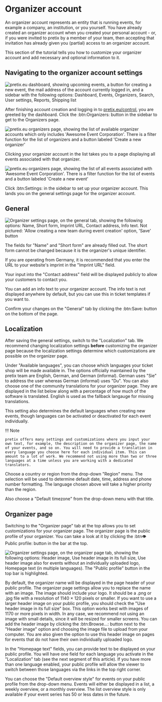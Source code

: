 # Organizer account

An organizer account represents an entity that is running events, for example a company, an institution, or you yourself. You have already created an organizer account when you created your personal account - or, if you were invited to pretix by a member of your team, then accepting that invitation has already given you (partial) access to an organizer account. 

This section of the tutorial tells you how to customize your organizer account and add necessary and optional information to it. 

## Navigating to the organizer account settings 

![pretix.eu dashboard, showing upcoming events, a button for creating a new event, the mail address of the account currently logged in, and a sidebar with the following options: Dashboard, Events, Organizers, Search, User settings, Reports, Shipping list](../../assets/screens/account/dashboard.png)

After finishing account creation and logging in to [pretix.eu/control](https://pretix.eu/control/), you are greeted by the dashboard. Click the :btn:Organizers: button in the sidebar to get to the Organizers page. 

![pretix.eu organizers page, showing the list of available organizer accounts which only includes 'Awesome Event Corporation'. There is a filter function for the list of organizers and a button labeled 'Create a new organizer'](../../assets/screens/organizer/organizers.png) 

Clicking your organizer account in the list takes you to a page displaying all events associated with that organizer. 

![pretix.eu organizers page, showing the list of all events associated with 'Awesome Event Corporation'. There is a filter function for the list of events and a button labeled 'Create a new event'](../../assets/screens/organizer/event-list.png) 

Click :btn:Settings: in the sidebar to set up your organizer account. This lands you on the general settings page for the organizer account. 

## General 

![Organizer settings page, on the general tab, showing the following options: Name, Short form, Imprint URL, Contact address, Info text. Not pictured: 'Allow creating a new team during event creation' option, 'Save' button](../../assets/screens/organizer/general-settings.png) 

The fields for "Name" and "Short form" are already filled out. The short form cannot be changed because it is the organizer's unique identifier. 

If you are operating from Germany, it is recommended that you enter the URL to your website's imprint in the "Imprint URL" field. 

Your input into the "Contact address" field will be displayed publicly to allow your customers to contact you. 

You can add an info text to your organizer account. The info text is not displayed anywhere by default, but you can use this in ticket templates if you want to.

Confirm your changes on the "General" tab by clicking the :btn:Save: button on the bottom of the page. 

## Localization

After saving the general settings, switch to the "Localization" tab. We recommend changing localization settings __before__ customizing the organizer page because the localization settings determine which customizations are possible on the organizer page. 

Under "Available languages", you can choose which languages your ticket shop will be made available in. The options officially maintained by the pretix team are English, German, and German (informal). German uses "Sie" to address the user whereas German (informal) uses "Du". You can also choose one of the community translations for your organizer page. They are displayed in the list below along with a percentage of how much of the software is translated. English is used as the fallback langauge for missing translations. 

This setting also determines the default languages when creating new events, though languages can be activated or deactivated for each event individually.

!!! Note 

    pretix offers many settings and customizations where you input your own text, for example, the description on the organizer page, the name of your events, and so on. You will need to provide a translation in every language you choose here for each individual item. This can amount to a lot of work. We recommend not using more than two or three languages at a time unless you are working with a dedicated translators. 


Choose a country or region from  the drop-down "Region" menu. The selection will be used to determine default date, time, address and phone number formatting. The language chosen above will take a higher priority than the region. 

Also choose a "Default timezone" from the drop-down menu with that title. 


## Organizer page 

Switching to the "Organizer page" tab at the top allows you to set customizations for your organizer page. The organizer page is the public profile of your organizer. You can take a look at it by clicking the :btn👁 Public profile: button in the bar at the top. 

![Organizer settings page, on the organizer page tab, showing the following options: Header image, Use header image in its full size, Use header image also for events without an individually uploaded logo, Homepage text (in multiple languages). The "Public profile" button in the top bar is highlighted.](../../assets/screens/organizer/organizer-page-public-profile.png) 

By default, the organizer name will be displayed in the page header of your public profile. The organizer page settings allow you to replace the name with an image. The image should include your logo. It should be a .png or .jpg file with a resolution of 1140 × 120 pixels or smaller. If you want to use a larger header image on your public profile, you should check the "Use header image in its full size" box. This option works best with images of 1170 or more pixels in width. In any case, we recommend not using an image with small details, since it will be resized for smaller screens. You can add the header image by clicking the :btn:Browse...: button next to the "Header image" option and choosing the image file to upload from your computer. You are also given the option to use this header image on pages for events that do not have their own individually uploaded logo. 

In the "Homepage text" fields, you can provide text to be displayed on your public profile. You will have one field for each language you activate in the "Localization" tab (see the next segment of this article). If you have more than one language enabled, your public profile will allow the viewer to switch between those languages via the links in the top right corner. 

You can choose the "Default overview style" for events on your public profile from the drop-down menu. Events will either be displayed in a list, a weekly overview, or a monthly overview. The list overview style is only available if your event series has 50 or less dates in the future. 
